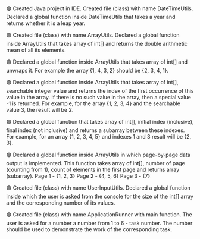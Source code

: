 🟢 Created Java project in IDE.
Created file (class) with name DateTimeUtils.
Declared a global function inside DateTimeUtils that takes a year and returns whether it is a leap year.

🟢 Created file (class) with name ArrayUtils.
Declared a global function inside ArrayUtils that takes array of int[] and returns the double arithmetic mean of all its elements.

🟢 Declared a global function inside ArrayUtils that takes array of int[] and unwraps it. For example the array {1, 4, 3, 2} should be {2, 3, 4, 1}.

🟢 Declared a global function inside ArrayUtils that takes array of int[], searchable integer value and returns the index of the first occurrence of this value in the array. If there is no such value in the array, then a special value -1 is returned. For example, for the array {1, 2, 3, 4} and the searchable value 3, the result will be 2.

🟢 Declared a global function that takes array of int[], initial index (inclusive), final index (not inclusive) and returns a subarray between these indexes. For example, for an array {1, 2, 3, 4, 5} and indexes 1 and 3 result will be {2, 3}.

🟢 Declared a global function inside ArrayUtils in which page-by-page data output is implemented. This function takes array of int[], number of page (counting from 1), count of elements in the first page and returns array (subarray).
Page 1 - {1, 2, 3}
Page 2 - {4, 5, 6}
Page 3 - {7}

🟢 Created file (class) with name UserInputUtils.
Declared a global function inside which the user is asked from the console for the size of the int[] array and the corresponding number of its values. 

🟢 Created file (class) with name ApplicationRunner with main function. The user is asked for a number a number from 1 to 6 - task number. The number should be used to demonstrate the work of the corresponding task.
